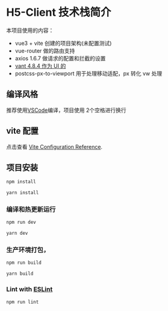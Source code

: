 # H5-Client 技术栈简介
  本项目使用的内容：
  * vue3 + vite 创建的项目架构(未配置测试)
  * vue-router 做的路由支持
  * axios 1.6.7 做请求的配置和拦截的设置
  * [vant 4.8.4 作为 UI 的](https://vant-ui.github.io/vant/#/zh-CN)
  * postcss-px-to-viewport 用于处理移动适配，px 转化 vw 处理

## 编译风格

  推荐使用[VSCode](https://code.visualstudio.com/)编译，项目使用 2个空格进行换行

## vite 配置

点击查看 [Vite Configuration Reference](https://vitejs.dev/config/).

## 项目安装

```sh
npm install
```

```sh
yarn install
```

### 编译和热更新运行

```sh
npm run dev
```

```sh
yarn dev
```

### 生产环境打包，

```sh
npm run build
```

```sh
yarn build
```

### Lint with [ESLint](https://eslint.org/)

```sh
npm run lint
```
